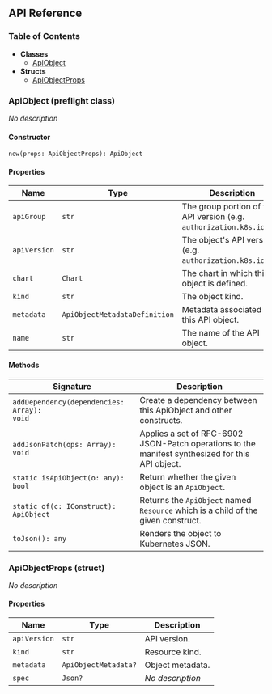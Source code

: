 ## API Reference

### Table of Contents

- **Classes**
  - <a href="#@winglibs/k8s.ApiObject">ApiObject</a>
- **Structs**
  - <a href="#@winglibs/k8s.ApiObjectProps">ApiObjectProps</a>

### ApiObject (preflight class) <a class="wing-docs-anchor" id="@winglibs/k8s.ApiObject"></a>

*No description*

#### Constructor

```
new(props: ApiObjectProps): ApiObject
```

#### Properties

| **Name** | **Type** | **Description** |
| --- | --- | --- |
| <code>apiGroup</code> | <code>str</code> | The group portion of the API version (e.g. `authorization.k8s.io`). |
| <code>apiVersion</code> | <code>str</code> | The object's API version (e.g. `authorization.k8s.io/v1`). |
| <code>chart</code> | <code>Chart</code> | The chart in which this object is defined. |
| <code>kind</code> | <code>str</code> | The object kind. |
| <code>metadata</code> | <code>ApiObjectMetadataDefinition</code> | Metadata associated with this API object. |
| <code>name</code> | <code>str</code> | The name of the API object. |

#### Methods

| **Signature** | **Description** |
| --- | --- |
| <code>addDependency(dependencies: Array<IConstruct>): void</code> | Create a dependency between this ApiObject and other constructs. |
| <code>addJsonPatch(ops: Array<JsonPatch>): void</code> | Applies a set of RFC-6902 JSON-Patch operations to the manifest synthesized for this API object. |
| <code>static isApiObject(o: any): bool</code> | Return whether the given object is an `ApiObject`. |
| <code>static of(c: IConstruct): ApiObject</code> | Returns the `ApiObject` named `Resource` which is a child of the given construct. |
| <code>toJson(): any</code> | Renders the object to Kubernetes JSON. |

### ApiObjectProps (struct) <a class="wing-docs-anchor" id="@winglibs/k8s.ApiObjectProps"></a>

*No description*

#### Properties

| **Name** | **Type** | **Description** |
| --- | --- | --- |
| <code>apiVersion</code> | <code>str</code> | API version. |
| <code>kind</code> | <code>str</code> | Resource kind. |
| <code>metadata</code> | <code>ApiObjectMetadata?</code> | Object metadata. |
| <code>spec</code> | <code>Json?</code> | *No description* |

